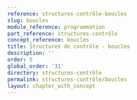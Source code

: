 ```yaml
---
reference: structures-contrôle-boucles
slug: boucles
module_reference: programmation
part_reference: structures-contrôle
concept_reference: boucles
title: Structures de contrôle - boucles
description: ''
order: 5
global_order: '31'
directory: structures-contrôle
permalink: structures-contrôle/boucles
layout: chapter_with_concept
---
```

